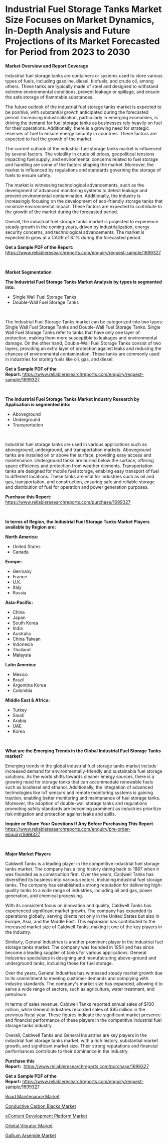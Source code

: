 <p><h1>Industrial Fuel Storage Tanks Market Size Focuses on Market Dynamics, In-Depth Analysis and Future Projections of its Market Forecasted for Period from 2023 to 2030</h1></p><p><strong>Market Overview and Report Coverage</strong></p>
<p><p>Industrial fuel storage tanks are containers or systems used to store various types of fuels, including gasoline, diesel, biofuels, and crude oil, among others. These tanks are typically made of steel and designed to withstand extreme environmental conditions, prevent leakage or spillage, and ensure the safe storage of flammable substances.</p><p>The future outlook of the industrial fuel storage tanks market is expected to be positive, with substantial growth anticipated during the forecasted period. Increasing industrialization, particularly in emerging economies, is driving the demand for fuel storage tanks as businesses rely heavily on fuel for their operations. Additionally, there is a growing need for strategic reserves of fuel to ensure energy security in countries. These factors are expected to fuel the growth of the market.</p><p>The current outlook of the industrial fuel storage tanks market is influenced by several factors. The volatility in crude oil prices, geopolitical tensions impacting fuel supply, and environmental concerns related to fuel storage and handling are some of the factors shaping the market. Moreover, the market is influenced by regulations and standards governing the storage of fuels to ensure safety.</p><p>The market is witnessing technological advancements, such as the development of advanced monitoring systems to detect leakage and prevent environmental contamination. Additionally, the industry is increasingly focusing on the development of eco-friendly storage tanks that minimize environmental impact. These factors are expected to contribute to the growth of the market during the forecasted period.</p><p>Overall, the industrial fuel storage tanks market is projected to experience steady growth in the coming years, driven by industrialization, energy security concerns, and technological advancements. The market is expected to grow at a CAGR of 8.1% during the forecasted period.</p></p>
<p><strong>Get a Sample PDF of the Report:</strong> <a href="https://www.reliableresearchreports.com/enquiry/request-sample/1699327">https://www.reliableresearchreports.com/enquiry/request-sample/1699327</a></p>
<p>&nbsp;</p>
<p><strong>Market Segmentation</strong></p>
<p><strong>The Industrial Fuel Storage Tanks Market Analysis by types is segmented into:</strong></p>
<p><ul><li>Single Wall Fuel Storage Tanks</li><li>Double-Wall Fuel Storage Tanks</li></ul></p>
<p>&nbsp;</p>
<p><p>The Industrial Fuel Storage Tanks market can be categorized into two types: Single Wall Fuel Storage Tanks and Double-Wall Fuel Storage Tanks. Single Wall Fuel Storage Tanks refer to tanks that have only one layer of protection, making them more susceptible to leakages and environmental damage. On the other hand, Double-Wall Fuel Storage Tanks consist of two layers, providing an extra layer of protection against leaks and reducing the chances of environmental contamination. These tanks are commonly used in industries for storing fuels like oil, gas, and diesel.</p></p>
<p><strong>Get a Sample PDF of the Report:</strong>&nbsp;<a href="https://www.reliableresearchreports.com/enquiry/request-sample/1699327">https://www.reliableresearchreports.com/enquiry/request-sample/1699327</a></p>
<p>&nbsp;</p>
<p><strong>The Industrial Fuel Storage Tanks Market Industry Research by Application is segmented into:</strong></p>
<p><ul><li>Aboveground</li><li>Underground</li><li>Transportation</li></ul></p>
<p>&nbsp;</p>
<p><p>Industrial fuel storage tanks are used in various applications such as aboveground, underground, and transportation markets. Aboveground tanks are installed on or above the surface, providing easy access and maintenance. Underground tanks are buried below the surface, offering space efficiency and protection from weather elements. Transportation tanks are designed for mobile fuel storage, enabling easy transport of fuel to different locations. These tanks are vital for industries such as oil and gas, transportation, and construction, ensuring safe and reliable storage and distribution of fuel for operation and power generation purposes.</p></p>
<p><strong>Purchase this Report:</strong>&nbsp; <a href="https://www.reliableresearchreports.com/purchase/1699327">https://www.reliableresearchreports.com/purchase/1699327</a></p>
<p>&nbsp;</p>
<p><strong>In terms of Region, the Industrial Fuel Storage Tanks Market Players available by Region are:</strong></p>
<p>
    <p> <strong> North America: </strong>
        <ul>
            <li>United States</li>
            <li>Canada</li>
        </ul>
        </p> 
    <p> <strong> Europe: </strong>
        <ul>
            <li>Germany</li>
            <li>France</li>
            <li>U.K.</li>
            <li>Italy</li>
            <li>Russia</li>
        </ul>
        </p> 
    <p> <strong> Asia-Pacific: </strong>
        <ul>
            <li>China</li>
            <li>Japan</li>
            <li>South Korea</li>
            <li>India</li>
            <li>Australia</li>
            <li>China Taiwan</li>
            <li>Indonesia</li>
            <li>Thailand</li>
            <li>Malaysia</li>
        </ul>
        </p> 
    <p> <strong> Latin America: </strong>
        <ul>
            <li>Mexico</li>
            <li>Brazil</li>
            <li>Argentina Korea</li>
            <li>Colombia</li>
        </ul>
        </p> 
    <p> <strong> Middle East & Africa: </strong>
        <ul>
            <li>Turkey</li>
            <li>Saudi</li>
            <li>Arabia</li>
            <li>UAE</li>
            <li>Korea</li>
        </ul>
    </p>
    </p>
<p>&nbsp;</p>
<p><strong>What are the Emerging Trends in the Global Industrial Fuel Storage Tanks market?</strong></p>
<p><p>Emerging trends in the global industrial fuel storage tanks market include increased demand for environmentally-friendly and sustainable fuel storage solutions. As the world shifts towards cleaner energy sources, there is a growing need for storage tanks that can accommodate renewable fuels such as biodiesel and ethanol. Additionally, the integration of advanced technologies like IoT sensors and remote monitoring systems is gaining traction, enabling better monitoring and maintenance of fuel storage tanks. Moreover, the adoption of double-wall storage tanks and regulations promoting safety standards are becoming prominent as industries prioritize risk mitigation and protection against leaks and spills.</p></p>
<p><strong>Inquire or Share Your Questions If Any Before Purchasing This Report</strong>- <a href="https://www.reliableresearchreports.com/enquiry/pre-order-enquiry/1699327">https://www.reliableresearchreports.com/enquiry/pre-order-enquiry/1699327</a></p>
<p>&nbsp;</p>
<p><strong>Major Market Players</strong></p>
<p><p>Caldwell Tanks is a leading player in the competitive industrial fuel storage tanks market. The company has a long history dating back to 1887 when it was founded as a construction firm. Over the years, Caldwell Tanks has diversified its business into various sectors, including industrial fuel storage tanks. The company has established a strong reputation for delivering high-quality tanks to a wide range of industries, including oil and gas, power generation, and chemical processing.</p><p>With its consistent focus on innovation and quality, Caldwell Tanks has experienced significant market growth. The company has expanded its operations globally, serving clients not only in the United States but also in Europe, Asia, and the Middle East. This expansion has contributed to the increased market size of Caldwell Tanks, making it one of the key players in the industry.</p><p>Similarly, General Industries is another prominent player in the industrial fuel storage tanks market. The company was founded in 1954 and has since become a leading supplier of tanks for various applications. General Industries specializes in designing and manufacturing above-ground and underground tanks, including those for fuel storage.</p><p>Over the years, General Industries has witnessed steady market growth due to its commitment to meeting customer demands and complying with industry standards. The company's market size has expanded, allowing it to serve a wide range of sectors, such as agriculture, water treatment, and petroleum.</p><p>In terms of sales revenue, Caldwell Tanks reported annual sales of $100 million, while General Industries recorded sales of $85 million in the previous fiscal year. These figures indicate the significant market presence and financial performance of these players in the competitive industrial fuel storage tanks industry.</p><p>Overall, Caldwell Tanks and General Industries are key players in the industrial fuel storage tanks market, with a rich history, substantial market growth, and significant market size. Their strong reputations and financial performances contribute to their dominance in the industry.</p></p>
<p><strong>Purchase this Report:</strong>&nbsp;&nbsp;<a href="https://www.reliableresearchreports.com/purchase/1699327">https://www.reliableresearchreports.com/purchase/1699327</a></p>
<p></p>
<p><strong>Get a Sample PDF of the Report:</strong>&nbsp;<a href="https://www.reliableresearchreports.com/enquiry/request-sample/1699327">https://www.reliableresearchreports.com/enquiry/request-sample/1699327</a></p>
<p><p><a href="https://github.com/rexevange/Market-Research-Report-List-1/blob/main/road-maintenance-market.md">Road Maintenance Market</a></p><p><a href="https://github.com/FassouRP/Market-Research-Report-List-1/blob/main/conductive-carbon-blacks-market.md">Conductive Carbon Blacks Market</a></p><p><a href="https://medium.com/@daveblock1987/econtent-development-platform-market-research-report-its-history-and-forecast-2023-to-2030-253760baff74">eContent Development Platform Market</a></p><p><a href="https://medium.com/@jewelmohr/orbital-vibrator-market-trends-forecast-and-competitive-analysis-to-2030-fb68e626e19f">Orbital Vibrator Market</a></p><p><a href="https://www.linkedin.com/pulse/gallium-arsenide-market-challenges-opportunities-growth-xwt8f/">Gallium Arsenide Market</a></p></p>